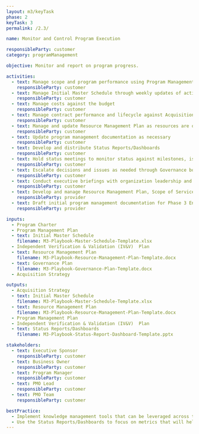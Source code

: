 ```yaml
---
layout: m3/keyTask
phase: 2
keyTask: 3
permalink: /2.3/

name: Monitor and Control Program Execution

responsibleParty: customer
category: programManagement

objective: Monitor and report on program progress.

activities:
  - text: Manage scope and program performance using Program Management Plan
    responsibleParty: customer
  - text: Manage Initial Master Schedule through weekly updates of activities, dates, duration, and dependencies
    responsibleParty: customer
  - text: Manage costs against the budget
    responsibleParty: customer
  - text: Manage contract performance and lifecycle against Acquisition Strategy for Phase 2 support services
    responsibleParty: customer 
  - text: Manage and update Resource Management Plan as resources are on or off boarded or as needs change
    responsibleParty: customer
  - text: Update program management documentation as necessary
    responsibleParty: customer
  - text: Develop and distribute Status Reports/Dashboards
    responsibleParty: customer
  - text: Hold status meetings to monitor status against milestones, issues, risks, and make decisions needed for work-streams, informing QSMOs as necessary
    responsibleParty: customer
  - text: Escalate decisions and issues as needed through Governance bodies
    responsibleParty: customer
  - text: Conduct executive briefings with organization leadership and oversight entities as necessary
    responsibleParty: customer
  - text: Develop and manage Resource Management Plan, Scope of Services overview, and Mitigation Plans
    responsibleParty: provider
  - text: Draft initial program management documentation for Phase 3 Engagement
    responsibleParty: provider

inputs:
  - Program Charter 
  - Program Management Plan
  - text: Initial Master Schedule
    filename: M3-Playbook-Master-Schedule-Template.xlsx
  - Independent Verification & Validation (IV&V)  Plan
  - text: Resource Management Plan
    filename: M3-Playbook-Resource-Management-Plan-Template.docx
  - text: Governance Plan
    filename: M3-Playbook-Governance-Plan-Template.docx
  - Acquisition Strategy 

outputs:
  - Acquisition Strategy 
  - text: Initial Master Schedule
    filename: M3-Playbook-Master-Schedule-Template.xlsx
  - text: Resource Management Plan
    filename: M3-Playbook-Resource-Management-Plan-Template.docx
  - Program Management Plan
  - Independent Verification & Validation (IV&V)  Plan 
  - text: Status Reports/Dashboards
    filename: M3-Playbook-Status-Report-Dashboard-Template.pptx

stakeholders:
  - text: Executive Sponsor
    responsibleParty: customer
  - text: Business Owner
    responsibleParty: customer
  - text: Program Manager
    responsibleParty: customer
  - text: PMO Lead
    responsibleParty: customer
  - text: PMO Team
    responsibleParty: customer

bestPractice:
  - Implement knowledge management tools that can be leveraged across the program team
  - Use the Status Reports/Dashboards to focus on metrics that will help the program team and executive sponsor identify whether or not the migration is successful
---
```

